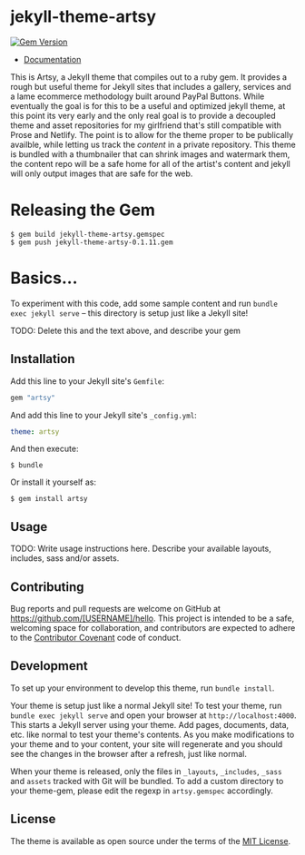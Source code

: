 # jekyll-theme-artsy
[![Gem Version](https://badge.fury.io/rb/jekyll-theme-artsy.svg)](https://badge.fury.io/rb/jekyll-theme-artsy)

* [Documentation](https://superterran.github.io/jekyll-theme-artsy/)

This is Artsy, a Jekyll theme that compiles out to a ruby gem. It provides a rough but useful theme for Jekyll sites that includes a gallery, services and a lame ecommerce methodology built around PayPal Buttons. While eventually the goal is for this to be a useful and optimized jekyll theme, at this point its very early and the only real goal is to provide a decoupled theme and asset repositories for my girlfriend that's still compatible with Prose and Netlify. The point is to allow for the theme proper to be publically availble, while letting us track the _content_ in a private repository. This theme is bundled with a thumbnailer that can shrink images and watermark them, the content repo will be a safe home for all of the artist's content and jekyll will only output images that are safe for the web. 

# Releasing the Gem

```
$ gem build jekyll-theme-artsy.gemspec
$ gem push jekyll-theme-artsy-0.1.11.gem
```

# Basics...

To experiment with this code, add some sample content and run `bundle exec jekyll serve` – this directory is setup just like a Jekyll site!

TODO: Delete this and the text above, and describe your gem


## Installation

Add this line to your Jekyll site's `Gemfile`:

```ruby
gem "artsy"
```

And add this line to your Jekyll site's `_config.yml`:

```yaml
theme: artsy
```

And then execute:

    $ bundle

Or install it yourself as:

    $ gem install artsy

## Usage

TODO: Write usage instructions here. Describe your available layouts, includes, sass and/or assets.

## Contributing

Bug reports and pull requests are welcome on GitHub at https://github.com/[USERNAME]/hello. This project is intended to be a safe, welcoming space for collaboration, and contributors are expected to adhere to the [Contributor Covenant](http://contributor-covenant.org) code of conduct.

## Development

To set up your environment to develop this theme, run `bundle install`.

Your theme is setup just like a normal Jekyll site! To test your theme, run `bundle exec jekyll serve` and open your browser at `http://localhost:4000`. This starts a Jekyll server using your theme. Add pages, documents, data, etc. like normal to test your theme's contents. As you make modifications to your theme and to your content, your site will regenerate and you should see the changes in the browser after a refresh, just like normal.

When your theme is released, only the files in `_layouts`, `_includes`, `_sass` and `assets` tracked with Git will be bundled.
To add a custom directory to your theme-gem, please edit the regexp in `artsy.gemspec` accordingly.

## License

The theme is available as open source under the terms of the [MIT License](https://opensource.org/licenses/MIT).

